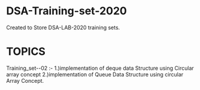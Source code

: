 # DSA-Training-set-2020
Created to Store DSA-LAB-2020 training sets.

# TOPICS
Training_set--02 :-
                   1.)implementation of deque data Structure using Circular array concept
                   2.)implementation of Queue Data Structure using circular Array Concept.
